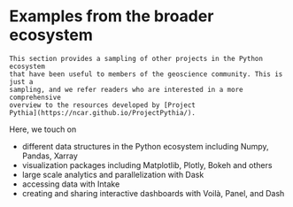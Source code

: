 # Examples from the broader ecosystem



```{admonition} Purpose
This section provides a sampling of other projects in the Python ecosystem
that have been useful to members of the geoscience community. This is just a
sampling, and we refer readers who are interested in a more comprehensive
overview to the resources developed by [Project
Pythia](https://ncar.github.io/ProjectPythia/).
```

Here, we touch on

- different data structures in the Python ecosystem including Numpy, Pandas, Xarray
- visualization packages including Matplotlib, Plotly, Bokeh and others
- large scale analytics and parallelization with Dask
- accessing data with Intake
- creating and sharing interactive dashboards with Voilà, Panel, and Dash
